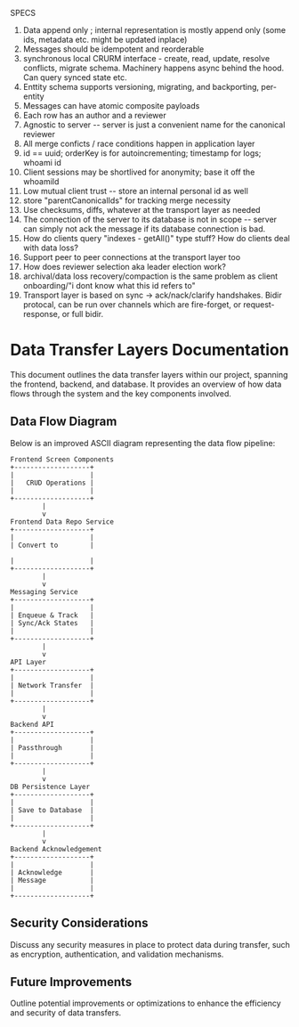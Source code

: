 SPECS

1. Data append only ; internal representation is mostly append only (some ids, metadata etc. might be updated inplace)
2. Messages should be idempotent and reorderable
2. synchronous local CRURM interface - create, read, update, resolve conflicts, migrate schema. Machinery happens async behind the hood. Can query synced state etc.
3. Enttity schema supports versioning, migrating, and backporting, per-entity
4. Messages can have atomic composite payloads
5. Each row has an author and a reviewer
6. Agnostic to server -- server is just a convenient name for the canonical reviewer
7. All merge conficts / race conditions happen in application layer
8. id == uuid; orderKey is for autoincrementing; timestamp for logs; whoami id 
9. Client sessions may be shortlived for anonymity; base it off the whoamiId
10. Low mutual client trust -- store an internal personal id as well
11. store "parentCanonicalIds" for tracking merge necessity
12. Use checksums, diffs, whatever at the transport layer as needed
13. The connection of the server to its database is not in scope -- server can simply not ack the message if its database connection is bad.
14. How do clients query "indexes - getAll()" type stuff? How do clients deal with data loss?
15. Support peer to peer connections at the transport layer too
16. How does reviewer selection aka leader election work?
17. archival/data loss recovery/compaction is the same problem as client onboarding/"i dont know what this id refers to"
18. Transport layer is based on sync -> ack/nack/clarify handshakes. Bidir protocal, can be run over channels which are fire-forget, or request-response, or full bidir.



# Data Transfer Layers Documentation

This document outlines the data transfer layers within our project, spanning the frontend, backend, and database. It provides an overview of how data flows through the system and the key components involved.

## Data Flow Diagram

Below is an improved ASCII diagram representing the data flow pipeline:

```
Frontend Screen Components
+-------------------+
|                   |
|   CRUD Operations |
|                   |
+-------------------+
        |
        v
Frontend Data Repo Service
+-------------------+
|                   |
| Convert to        |

|                   |
+-------------------+
        |
        v
Messaging Service
+-------------------+
|                   |
| Enqueue & Track   |
| Sync/Ack States   |
|                   |
+-------------------+
        |
        v
API Layer
+-------------------+
|                   |
| Network Transfer  |
|                   |
+-------------------+
        |
        v
Backend API
+-------------------+
|                   |
| Passthrough       |
|                   |
+-------------------+
        |
        v
DB Persistence Layer
+-------------------+
|                   |
| Save to Database  |
|                   |
+-------------------+
        |
        v
Backend Acknowledgement
+-------------------+
|                   |
| Acknowledge       |
| Message           |
|                   |
+-------------------+

```

## Security Considerations

Discuss any security measures in place to protect data during transfer, such as encryption, authentication, and validation mechanisms.

## Future Improvements

Outline potential improvements or optimizations to enhance the efficiency and security of data transfers.
